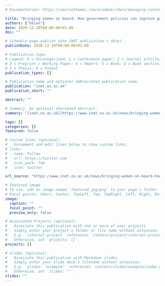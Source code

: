 ```yaml
---
# Documentation: https://sourcethemes.com/academic/docs/managing-content/

title: "Bringing women on board: How government policies can improve gender diversity in top jobs"
authors: ["helen"]
date: 2020-12-10T00:00:00+01:00
doi: ""

# Schedule page publish date (NOT publication's date).
publishDate: 2020-12-10T00:00:00+01:00

# Publication type.
# Legend: 0 = Uncategorized; 1 = Conference paper; 2 = Journal article;
# 3 = Preprint / Working Paper; 4 = Report; 5 = Book; 6 = Book section;
# 7 = Thesis; 8 = Patent
publication_types: []

# Publication name and optional abbreviated publication name.
publication: "inet.ox.ac.uk"
publication_short: ""

abstract: ""

# Summary. An optional shortened abstract.
summary: "[inet.ox.ac.uk](https://www.inet.ox.ac.uk/news/bringing-women-on-board-how-government-policies-can-improve-gender-diversity-in-top-jobs/), 10 December 2020: The issue of women’s board membership has become hotly contested in recent years. Achieving a ‘critical mass’ of women on boards matters because these jobs carry various benefits, from job satisfaction to high pay and status. Bringing more women into positions of power can also lead to more ‘women-friendly’ workplaces, with less sexual harassment, more developed work-family supports, and better pay for women at lower levels."

tags: []
categories: []
featured: false

# Custom links (optional).
#   Uncomment and edit lines below to show custom links.
# links:
# - name: Follow
#   url: https://twitter.com
#   icon_pack: fab
#   icon: twitter

url_source: "https://www.inet.ox.ac.uk/news/bringing-women-on-board-how-government-policies-can-improve-gender-diversity-in-top-jobs/"

# Featured image
# To use, add an image named `featured.jpg/png` to your page's folder. 
# Focal points: Smart, Center, TopLeft, Top, TopRight, Left, Right, BottomLeft, Bottom, BottomRight.
image:
  caption: ""
  focal_point: ""
  preview_only: false

# Associated Projects (optional).
#   Associate this publication with one or more of your projects.
#   Simply enter your project's folder or file name without extension.
#   E.g. `internal-project` references `content/project/internal-project/index.md`.
#   Otherwise, set `projects: []`.
projects: []

# Slides (optional).
#   Associate this publication with Markdown slides.
#   Simply enter your slide deck's filename without extension.
#   E.g. `slides: "example"` references `content/slides/example/index.md`.
#   Otherwise, set `slides: ""`.
slides: ""
---
```

